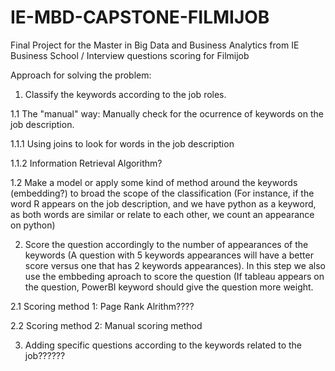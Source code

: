 # IE-MBD-CAPSTONE-FILMIJOB
Final Project for the Master in Big Data and Business Analytics from IE Business School / Interview questions scoring for Filmijob


Approach for solving the problem:

1. Classify the keywords according to the job roles.

 1.1 The "manual" way: Manually check for the ocurrence of keywords on the job description.

   1.1.1 Using joins to look for words in the job description
   
   1.1.2 Information Retrieval Algorithm?

 1.2 Make a model or apply some kind of method around the keywords (embedding?) to broad the scope of the classification (For instance, if the word R appears
on the job description, and we have python as a keyword, as both words are similar or relate to each other, we count an appearance on python) 

2. Score the question accordingly to the number of appearances of the keywords (A question with 5 keywords appearances will have a better score versus one that
has 2 keywords appearances). In this step we also use the embbeding aproach to score the question (If tableau appears on the question, PowerBI keyword should 
give the question more weight.

 2.1 Scoring method 1: Page Rank Alrithm????
 
 2.2 Scoring method 2: Manual scoring method
 
3. Adding specific questions according to the keywords related to the job??????

